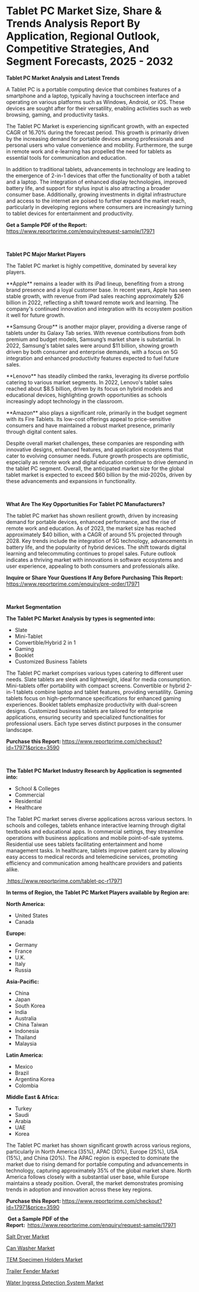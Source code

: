 <p><h1>Tablet PC Market Size, Share & Trends Analysis Report By Application, Regional Outlook, Competitive Strategies, And Segment Forecasts, 2025 - 2032</h1></p><p><strong>Tablet PC Market Analysis and Latest Trends</strong></p>
<p><p>A Tablet PC is a portable computing device that combines features of a smartphone and a laptop, typically having a touchscreen interface and operating on various platforms such as Windows, Android, or iOS. These devices are sought after for their versatility, enabling activities such as web browsing, gaming, and productivity tasks. </p><p>The Tablet PC Market is experiencing significant growth, with an expected CAGR of 16.70% during the forecast period. This growth is primarily driven by the increasing demand for portable devices among professionals and personal users who value convenience and mobility. Furthermore, the surge in remote work and e-learning has propelled the need for tablets as essential tools for communication and education. </p><p>In addition to traditional tablets, advancements in technology are leading to the emergence of 2-in-1 devices that offer the functionality of both a tablet and a laptop. The integration of enhanced display technologies, improved battery life, and support for stylus input is also attracting a broader consumer base. Additionally, growing investments in digital infrastructure and access to the internet are poised to further expand the market reach, particularly in developing regions where consumers are increasingly turning to tablet devices for entertainment and productivity.</p></p>
<p><strong>Get a Sample PDF of the Report:&nbsp;</strong> <a href="https://www.reportprime.com/enquiry/request-sample/17971?utm_campaign=3070&utm_medium=2&utm_source=Github&utm_content=ia&utm_term=18032025&utm_id=tablet-pc">https://www.reportprime.com/enquiry/request-sample/17971</a></p>
<p>&nbsp;</p>
<p><strong>Tablet PC Major Market Players</strong></p>
<p><p>The Tablet PC market is highly competitive, dominated by several key players. </p><p>**Apple** remains a leader with its iPad lineup, benefiting from a strong brand presence and a loyal customer base. In recent years, Apple has seen stable growth, with revenue from iPad sales reaching approximately $26 billion in 2022, reflecting a shift toward remote work and learning. The company's continued innovation and integration with its ecosystem position it well for future growth.</p><p>**Samsung Group** is another major player, providing a diverse range of tablets under its Galaxy Tab series. With revenue contributions from both premium and budget models, Samsung’s market share is substantial. In 2022, Samsung's tablet sales were around $11 billion, showing growth driven by both consumer and enterprise demands, with a focus on 5G integration and enhanced productivity features expected to fuel future sales.</p><p>**Lenovo** has steadily climbed the ranks, leveraging its diverse portfolio catering to various market segments. In 2022, Lenovo's tablet sales reached about $8.5 billion, driven by its focus on hybrid models and educational devices, highlighting growth opportunities as schools increasingly adopt technology in the classroom.</p><p>**Amazon** also plays a significant role, primarily in the budget segment with its Fire Tablets. Its low-cost offerings appeal to price-sensitive consumers and have maintained a robust market presence, primarily through digital content sales. </p><p>Despite overall market challenges, these companies are responding with innovative designs, enhanced features, and application ecosystems that cater to evolving consumer needs. Future growth prospects are optimistic, especially as remote work and digital education continue to drive demand in the tablet PC segment. Overall, the anticipated market size for the global tablet market is expected to exceed $60 billion by the mid-2020s, driven by these advancements and expansions in functionality.</p></p>
<p>&nbsp;</p>
<p><strong>What Are The Key Opportunities For Tablet PC Manufacturers?</strong></p>
<p><p>The tablet PC market has shown resilient growth, driven by increasing demand for portable devices, enhanced performance, and the rise of remote work and education. As of 2023, the market size has reached approximately $40 billion, with a CAGR of around 5% projected through 2028. Key trends include the integration of 5G technology, advancements in battery life, and the popularity of hybrid devices. The shift towards digital learning and telecommuting continues to propel sales. Future outlook indicates a thriving market with innovations in software ecosystems and user experience, appealing to both consumers and professionals alike.</p></p>
<p><strong>Inquire or Share Your Questions If Any Before Purchasing This Report:</strong> <a href="https://www.reportprime.com/enquiry/pre-order/17971?utm_campaign=3070&utm_medium=2&utm_source=Github&utm_content=ia&utm_term=18032025&utm_id=tablet-pc">https://www.reportprime.com/enquiry/pre-order/17971</a></p>
<p>&nbsp;</p>
<p><strong>Market Segmentation</strong></p>
<p><strong>The Tablet PC Market Analysis by types is segmented into:</strong></p>
<p><ul><li>Slate</li><li>Mini-Tablet</li><li>Convertible/Hybrid 2 in 1</li><li>Gaming</li><li>Booklet</li><li>Customized Business Tablets</li></ul></p>
<p><p>The Tablet PC market comprises various types catering to different user needs. Slate tablets are sleek and lightweight, ideal for media consumption. Mini-tablets offer portability with compact screens. Convertible or hybrid 2-in-1 tablets combine laptop and tablet features, providing versatility. Gaming tablets focus on high-performance specifications for enhanced gaming experiences. Booklet tablets emphasize productivity with dual-screen designs. Customized business tablets are tailored for enterprise applications, ensuring security and specialized functionalities for professional users. Each type serves distinct purposes in the consumer landscape.</p></p>
<p><strong>Purchase this Report:&nbsp;</strong><a href="https://www.reportprime.com/checkout?id=17971&price=3590&utm_campaign=3070&utm_medium=2&utm_source=Github&utm_content=ia&utm_term=18032025&utm_id=tablet-pc">https://www.reportprime.com/checkout?id=17971&price=3590</a></p>
<p>&nbsp;</p>
<p><strong>The Tablet PC Market Industry Research by Application is segmented into:</strong></p>
<p><ul><li>School & Colleges</li><li>Commercial</li><li>Residential</li><li>Healthcare</li></ul></p>
<p><p>The Tablet PC market serves diverse applications across various sectors. In schools and colleges, tablets enhance interactive learning through digital textbooks and educational apps. In commercial settings, they streamline operations with business applications and mobile point-of-sale systems. Residential use sees tablets facilitating entertainment and home management tasks. In healthcare, tablets improve patient care by allowing easy access to medical records and telemedicine services, promoting efficiency and communication among healthcare providers and patients alike.</p></p>
<p><a href="https://www.reportprime.com/tablet-pc-r17971?utm_campaign=3070&utm_medium=2&utm_source=Github&utm_content=ia&utm_term=18032025&utm_id=tablet-pc">&nbsp;https://www.reportprime.com/tablet-pc-r17971</a></p>
<p><strong>In terms of Region, the Tablet PC Market Players available by Region are:</strong></p>
<p>
    <p> <strong> North America: </strong>
        <ul>
            <li>United States</li>
            <li>Canada</li>
        </ul>
        </p> 
    <p> <strong> Europe: </strong>
        <ul>
            <li>Germany</li>
            <li>France</li>
            <li>U.K.</li>
            <li>Italy</li>
            <li>Russia</li>
        </ul>
        </p> 
    <p> <strong> Asia-Pacific: </strong>
        <ul>
            <li>China</li>
            <li>Japan</li>
            <li>South Korea</li>
            <li>India</li>
            <li>Australia</li>
            <li>China Taiwan</li>
            <li>Indonesia</li>
            <li>Thailand</li>
            <li>Malaysia</li>
        </ul>
        </p> 
    <p> <strong> Latin America: </strong>
        <ul>
            <li>Mexico</li>
            <li>Brazil</li>
            <li>Argentina Korea</li>
            <li>Colombia</li>
        </ul>
        </p> 
    <p> <strong> Middle East & Africa: </strong>
        <ul>
            <li>Turkey</li>
            <li>Saudi</li>
            <li>Arabia</li>
            <li>UAE</li>
            <li>Korea</li>
        </ul>
    </p>
    </p>
<p><p>The Tablet PC market has shown significant growth across various regions, particularly in North America (35%), APAC (30%), Europe (25%), USA (15%), and China (20%). The APAC region is expected to dominate the market due to rising demand for portable computing and advancements in technology, capturing approximately 35% of the global market share. North America follows closely with a substantial user base, while Europe maintains a steady position. Overall, the market demonstrates promising trends in adoption and innovation across these key regions.</p></p>
<p><strong>Purchase this Report: </strong><a href="https://www.reportprime.com/checkout?id=17971&price=3590&utm_campaign=3070&utm_medium=2&utm_source=Github&utm_content=ia&utm_term=18032025&utm_id=tablet-pc">https://www.reportprime.com/checkout?id=17971&price=3590</a></p>
<p>&nbsp;<strong>Get a Sample PDF of the Report:&nbsp;&nbsp;</strong><a href="https://www.reportprime.com/enquiry/request-sample/17971?utm_campaign=3070&utm_medium=2&utm_source=Github&utm_content=ia&utm_term=18032025&utm_id=tablet-pc">https://www.reportprime.com/enquiry/request-sample/17971</a></p>
<p><strong></strong></p>
<p><p><a href="https://www.linkedin.com/pulse/salt-dryer-market-growth-2025-2032-factors-behind-its-1nb9e?utm_campaign=3070&utm_medium=2&utm_source=Github&utm_content=ia&utm_term=18032025&utm_id=tablet-pc">Salt Dryer Market</a></p><p><a href="https://www.linkedin.com/pulse/comprehensive-overview-can-washer-market-projected-cagr-wwqhe?utm_campaign=3070&utm_medium=2&utm_source=Github&utm_content=ia&utm_term=18032025&utm_id=tablet-pc">Can Washer Market</a></p><p><a href="https://www.linkedin.com/pulse/tem-specimen-holders-market-report-2025-2032-cagr-analysis-wa6ce?utm_campaign=3070&utm_medium=2&utm_source=Github&utm_content=ia&utm_term=18032025&utm_id=tablet-pc">TEM Specimen Holders Market</a></p><p><a href="https://www.linkedin.com/pulse/trailer-fender-market-size-forecast-anticipated-65-cagr-from-xxwoe?utm_campaign=3070&utm_medium=2&utm_source=Github&utm_content=ia&utm_term=18032025&utm_id=tablet-pc">Trailer Fender Market</a></p><p><a href="https://www.linkedin.com/pulse/projected-cagr-121-water-ingress-detection-system-market-qs9he?utm_campaign=3070&utm_medium=2&utm_source=Github&utm_content=ia&utm_term=18032025&utm_id=tablet-pc">Water Ingress Detection System Market</a></p></p>